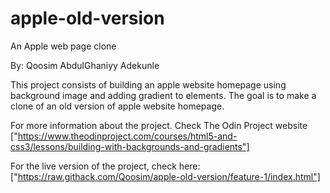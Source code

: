 # apple-old-version

An Apple web page clone

By: Qoosim AbdulGhaniyy Adekunle

This project consists of building an apple website homepage using background
image and adding gradient to elements. The goal is to make a clone of an old
version of apple website homepage.

For more information about the project. Check The Odin Project website ["https://www.theodinproject.com/courses/html5-and-css3/lessons/building-with-backgrounds-and-gradients"]

For the live version of the project, check here: ["https://raw.githack.com/Qoosim/apple-old-version/feature-1/index.html"]

